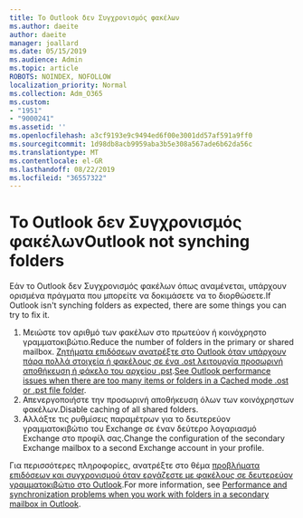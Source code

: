 ```yaml
---
title: Το Outlook δεν Συγχρονισμός φακέλων
ms.author: daeite
author: daeite
manager: joallard
ms.date: 05/15/2019
ms.audience: Admin
ms.topic: article
ROBOTS: NOINDEX, NOFOLLOW
localization_priority: Normal
ms.collection: Adm_O365
ms.custom:
- "1951"
- "9000241"
ms.assetid: ''
ms.openlocfilehash: a3cf9193e9c9494ed6f00e3001dd57af591a9ff0
ms.sourcegitcommit: 1d98db8acb9959aba3b5e308a567ade6b62da56c
ms.translationtype: MT
ms.contentlocale: el-GR
ms.lasthandoff: 08/22/2019
ms.locfileid: "36557322"
---
```

# <a name="outlook-not-synching-folders"></a><span data-ttu-id="f6c8f-102">Το Outlook δεν Συγχρονισμός φακέλων</span><span class="sxs-lookup"><span data-stu-id="f6c8f-102">Outlook not synching folders</span></span>

<span data-ttu-id="f6c8f-103">Εάν το Outlook δεν Συγχρονισμός φακέλων όπως αναμένεται, υπάρχουν ορισμένα πράγματα που μπορείτε να δοκιμάσετε να το διορθώσετε.</span><span class="sxs-lookup"><span data-stu-id="f6c8f-103">If Outlook isn't synching folders as expected, there are some things you can try to fix it.</span></span>

1. <span data-ttu-id="f6c8f-104">Μειώστε τον αριθμό των φακέλων στο πρωτεύον ή κοινόχρηστο γραμματοκιβώτιο.</span><span class="sxs-lookup"><span data-stu-id="f6c8f-104">Reduce the number of folders in the primary or shared mailbox.</span></span> <span data-ttu-id="f6c8f-105">[Ζητήματα επιδόσεων ανατρέξτε στο Outlook όταν υπάρχουν πάρα πολλά στοιχεία ή φακέλους σε ένα .ost λειτουργία προσωρινή αποθήκευση ή φάκελο του αρχείου .pst](https://support.microsoft.com/help/2768656).</span><span class="sxs-lookup"><span data-stu-id="f6c8f-105">[See Outlook performance issues when there are too many items or folders in a Cached mode .ost or .pst file folder](https://support.microsoft.com/help/2768656).</span></span>
2. <span data-ttu-id="f6c8f-106">Απενεργοποιήστε την προσωρινή αποθήκευση όλων των κοινόχρηστων φακέλων.</span><span class="sxs-lookup"><span data-stu-id="f6c8f-106">Disable caching of all shared folders.</span></span>
3. <span data-ttu-id="f6c8f-107">Αλλάξτε τις ρυθμίσεις παραμέτρων για το δευτερεύον γραμματοκιβώτιο του Exchange σε έναν δεύτερο λογαριασμό Exchange στο προφίλ σας.</span><span class="sxs-lookup"><span data-stu-id="f6c8f-107">Change the configuration of the secondary Exchange mailbox to a second Exchange account in your profile.</span></span>

<span data-ttu-id="f6c8f-108">Για περισσότερες πληροφορίες, ανατρέξτε στο θέμα [προβλήματα επιδόσεων και συγχρονισμού όταν εργάζεστε με φακέλους σε δευτερεύον γραμματοκιβώτιο στο Outlook](https://support.microsoft.com/help/3115602).</span><span class="sxs-lookup"><span data-stu-id="f6c8f-108">For more information, see [Performance and synchronization problems when you work with folders in a secondary mailbox in Outlook](https://support.microsoft.com/help/3115602).</span></span>